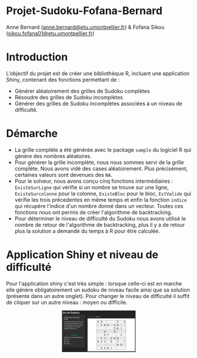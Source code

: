 # Projet-Sudoku-Fofana-Bernard
Anne Bernard (anne.bernard@etu.umontpellier.fr)  & Fofana Sikou (sikou.fofana01@etu.umontpellier.fr)
# Introduction
L’objectif du projet est de créer une bibliothèque R, incluant une application Shiny, contenant
des fonctions permettant de :
- Générer aléatoirement des grilles de Sudoku complètes
- Résoudre des grilles de Sudoku incomplètes
- Générer des grilles de Sudoku incomplètes associées à un niveau de difficulté.

# Démarche
- La grille complète a été générée avec le package ``sample`` du logiciel R qui génère des nombres aléatoires.
- Pour générer la grille incomplète, nous nous sommes servi de la grille complète. Nous avons vidé des cases aléatoirement. Plus précisément, certaines valeurs sont devenues des ```NA```.
- Pour le solveur, nous avons conçu cinq fonctions intermédiaires : ``ExisteSurLigne`` qui vérifie si un nombre se trouve sur une ligne, ``ExisteSurcolonne`` pour la colonne, ``ExisteBloc`` pour le bloc, ``EstValide`` qui vérifie les trois précedentes en même temps et enfin la fonction ``indice`` qui récupère l'indice d'un nombre donné dans un vecteur. Toutes ces fonctions nous ont permis de créer l'algorithme de backtracking. 
- Pour déterminer le niveau de difficulté du Sudoku nous avons utilisé le nombre de retour de l'algorithme de backtracking, plus il y a de retour plus la solution a demandé du temps à R pour être calculée.


# Application Shiny et niveau de difficulté

Pour l'application shiny c'est très simple : lorsque celle-ci est en marche elle génère obligatoirement un sudoku de niveau facile ainsi que sa solution (présente dans un autre onglet). Pour changer le niveau de difficulté il suffit de cliquer sur un autre niveau : moyen ou difficile. 


<p align="center">
  <img src="https://github.com/ABernard27/Projet-Sudoku-Fofana-Bernard/blob/main/Images/shiny.png" width=200 title="Application Shiny">
</p>
